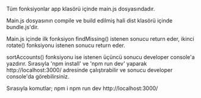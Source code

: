 Tüm fonksiyonlar app klasörü içinde main.js dosyasındadır. 

Main.js dosyasının compile ve build edilmiş hali dist klasörü içinde bundle.js'dir.

Main.js içinde ilk fonksiyon findMissing() istenen sonucu return eder, ikinci rotate() fonksiyonu istenen sonucu return eder.

sortAccounts() fonksiyonu ise istenen üçüncü sonucu developer console'a yazdırır. Sırasıyla 'npm install' ve 'npm run dev' yaparak http://localhost:3000/ adresinde çalıştırabilir ve sonucu developer console'da görebilirsiniz. 

Sırasıyla komutlar;
npm i
npm run dev
http://localhost:3000/ 

